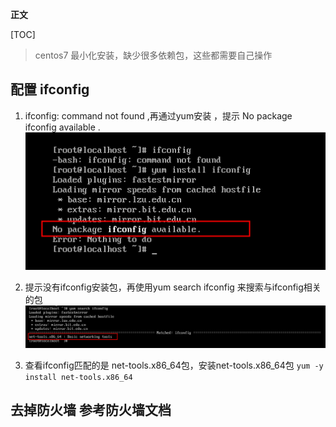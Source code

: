 **正文**

[TOC]

>centos7 最小化安装，缺少很多依赖包，这些都需要自己操作

## 配置 ifconfig
1. ifconfig: command not found ,再通过yum安装 ，提示 No package ifconfig available .
![avatar](images/config01.png)

2. 提示没有ifconfig安装包，再使用yum search ifconfig 来搜索与ifconfig相关的包
![avatar](images/config02.png)

3. 查看ifconfig匹配的是 net-tools.x86_64包，安装net-tools.x86_64包 `yum -y install net-tools.x86_64`




## 去掉防火墙 参考防火墙文档